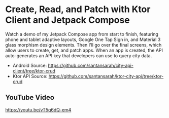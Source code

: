 # Create, Read, and Patch with Ktor Client and Jetpack Compose

Watch a demo of my Jetpack Compose app from start to finish, featuring phone and tablet
adaptive layouts, Google One Tap Sign in, and Material 3 glass morphism design elements. Then I'll
go over the final screens, which allow users to create, get, and patch apps. When an app is created,
the API auto-generates an API key that developers can use to query city data.

* Android Source: https://github.com/santansarah/city-api-client/tree/ktor-crud
* Ktor API Source: https://github.com/santansarah/ktor-city-api/tree/ktor-crud

## YouTube Video

https://youtu.be/vT5q6dQ-em4